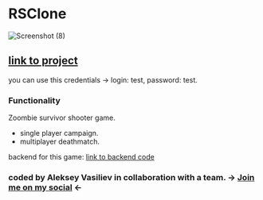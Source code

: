 # RSClone
![Screenshot (8)](https://user-images.githubusercontent.com/32457125/168429267-17aa9e20-6013-4141-8360-88c13f6626ed.png)


## [link to project](https://pensive-villani-2deb2c.netlify.app/)

you can use this credentials -> login: test, password: test.

### Functionality
Zoombie survivor shooter game.

- single player campaign.
- multiplayer deathmatch.

backend for this game: [link to backend code](https://github.com/AlekseyVY/RSClone_backend)

### coded by Aleksey Vasiliev in collaboration with a team. -> [Join me on my social](https://vk.com/alekseyvy) <-
